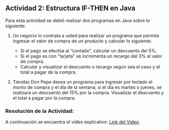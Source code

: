## Actividad 2: Estructura IF-THEN en Java

Para esta actividad se debió realizar dos programas en Java sobre lo siguiente:

1. Un negocio lo contrata a usted para realizar un programa que permita ingresar el valor de compra de un producto y calcular lo siguiente:
    - Si el pago se efectúa al “contado”, calcular un descuento del 5%.
    - Si el pago es con “tarjeta” se incrementa un recargo del 3% al valor de compra.
    - Calcular y visualizar el descuento o recargo según sea el caso y el total a pagar de la compra.

2. Tiendas Don Pepe desea un programa para ingresar por teclado el monto de compra y el día de la semana; si el día es martes o jueves, se realizará un descuento del 15% por la compra. Visualizar el descuento y el total a pagar por la compra.

### Resolución de la Actividad:

A continuación se encuentra el vídeo explicativo: [Link del Video](https://youtu.be/B6YYc-yHNhs "Vídeo explicativo de la Actividad 2").